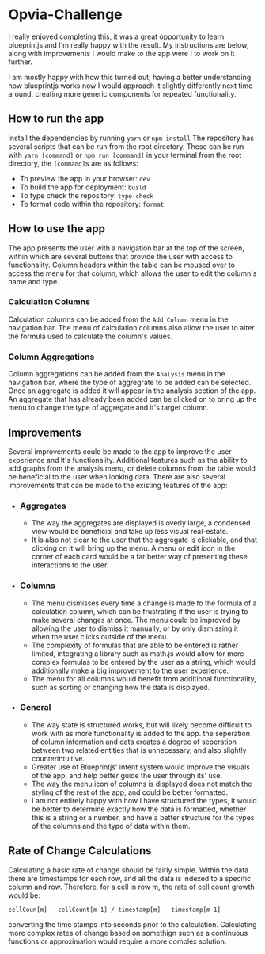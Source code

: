 # Opvia-Challenge

I really enjoyed completing this, it was a great opportunity to learn blueprintjs and I'm really happy with the result. My instructions are below, along with improvements I would make to the app were I to work on it further.

I am mostly happy with how this turned out; having a better understanding how blueprintjs works now I would approach it slightly differently next time around, creating more generic components for repeated functionality.

## How to run the app

Install the dependencies by running `yarn` or `npm install`
The repository has several scripts that can be run from the root directory. These can be run with `yarn [command]` or `npm run [command]` in your terminal from the root directory, the `[command]`s are as follows:

-   To preview the app in your browser: `dev`
-   To build the app for deployment: `build`
-   To type check the repository: `type-check`
-   To format code within the repository: `format`

## How to use the app

The app presents the user with a navigation bar at the top of the screen, within which are several buttons that provide the user with access to functionality. Column headers within the table can be moused over to access the menu for that column, which allows the user to edit the column's name and type.

### Calculation Columns

Calculation columns can be added from the `Add Column` menu in the navigation bar. The menu of calculation columns also allow the user to alter the formula used to calculate the column's values.

### Column Aggregations

Column aggregations can be added from the `Analysis` menu in the navigation bar, where the type of aggregrate to be added can be selected. Once an aggregate is added it will appear in the analysis section of the app.
An aggregate that has already been added can be clicked on to bring up the menu to change the type of aggregate and it's target column.

## Improvements

Several improvements could be made to the app to improve the user experience and it's functionality. Additional features such as the ability to add graphs from the analysis menu, or delete columns from the table would be beneficial to the user when looking data. There are also several improvements that can be made to the existing features of the app:

-   ### Aggregates

    -   The way the aggregates are displayed is overly large, a condensed view would be beneficial and take up less visual real-estate.
    -   It is also not clear to the user that the aggregate is clickable, and that clicking on it will bring up the menu. A menu or edit icon in the corner of each card would be a far better way of presenting these interactions to the user.

-   ### Columns

    -   The menu dismisses every time a change is made to the formula of a calculation column, which can be frustrating if the user is trying to make several changes at once. The menu could be improved by allowing the user to dismiss it manually, or by only dismissing it when the user clicks outside of the menu.
    -   The complexity of formulas that are able to be entered is rather limited, integrating a library such as math.js would allow for more complex formulas to be entered by the user as a string, which would additionally make a big improvement to the user experience.
    -   The menu for all columns would benefit from additional functionality, such as sorting or changing how the data is displayed.

-   ### General
    -   The way state is structured works, but will likely become difficult to work with as more functionality is added to the app. the seperation of column information and data creates a degree of seperation between two related entities that is unnecessary, and also slightly counterintuitive.
    -   Greater use of Blueprintjs' intent system would improve the visuals of the app, and help better guide the user through its' use.
    -   The way the menu icon of columns is displayed does not match the styling of the rest of the app, and could be better formatted.
    -   I am not entirely happy with how I have structured the types, it would be better to determine exactly how the data is formatted, whether this is a string or a number, and have a better structure for the types of the columns and the type of data within them.

## Rate of Change Calculations

Calculating a basic rate of change should be fairly simple. Within the data there are timestamps for each row, and all the data is indexed to a specific column and row. Therefore, for a cell in row m, the rate of cell count growth would be:

`cellCoun[m] - cellCount[m-1] / timestamp[m] - timestamp[m-1]`

converting the time stamps into seconds prior to the calculation. Calculating more complex rates of change based on somethign such as a continuous functions or approximation would require a more complex solution.
